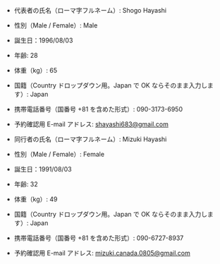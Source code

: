 - 代表者の氏名（ローマ字フルネーム）: Shogo Hayashi
- 性別（Male / Female）: Male
- 誕生日：1996/08/03
- 年齢: 28
- 体重（kg）: 65
- 国籍（Country ドロップダウン用。Japan で OK ならそのまま入力します）: Japan
- 携帯電話番号（国番号 +81 を含めた形式）: 090-3173-6950
- 予約確認用 E-mail アドレス: shayashi683@gmail.com

- 同行者の氏名（ローマ字フルネーム）: Mizuki Hayashi
- 性別（Male / Female）: Female
- 誕生日：1991/08/03
- 年齢: 32
- 体重（kg）: 49
- 国籍（Country ドロップダウン用。Japan で OK ならそのまま入力します）: Japan
- 携帯電話番号（国番号 +81 を含めた形式）: 090-6727-8937
- 予約確認用 E-mail アドレス: mizuki.canada.0805@gmail.com